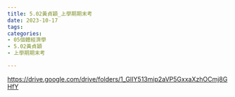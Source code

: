 ```yaml
---
title: 5.02黃貞穎_上學期期末考
date: 2023-10-17
tags: 
categories:
- 05個體經濟學
- 5.02黃貞穎
- 上學期期末考

---
```

https://drive.google.com/drive/folders/1_GIIY513mip2aVP5GxxaXzhOCmj8GHfY
